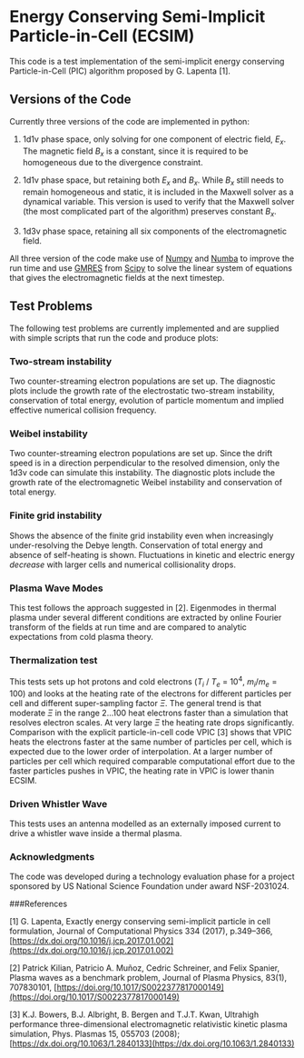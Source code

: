 # Energy Conserving Semi-Implicit Particle-in-Cell (ECSIM)

This code is a test implementation of the semi-implicit energy conserving
Particle-in-Cell (PIC) algorithm proposed by G. Lapenta [1].

## Versions of the Code

Currently three versions of the code are implemented in python:

1. 1d1v phase space, only solving for one component of electric field, $E_{x}$.
   The magnetic field $B_{x}$ is a constant, since it is required to be
   homogeneous due to the divergence constraint.

2. 1d1v phase space, but retaining both $E_{x}$ and $B_{x}$. While $B_{x}$
   still needs to remain homogeneous and static, it is included in the Maxwell
   solver as a dynamical variable. This version is used to verify that the Maxwell
   solver (the most complicated part of the algorithm) preserves constant $B_x$.

3. 1d3v phase space, retaining all six components of the electromagnetic field.

All three version of the code make use of [Numpy](https://numpy.org/) and
[Numba](https://numba.pydata.org/) to improve the run time and use
[GMRES](https://docs.scipy.org/doc/scipy/reference/generated/scipy.sparse.linalg.gmres.html)
from [Scipy](https://scipy.org/) to solve the linear system of equations that
gives the electromagnetic fields at the next timestep.

## Test Problems

The following test problems are currently implemented and are supplied with
simple scripts that run the code and produce plots:

### Two-stream instability

Two counter-streaming electron populations are set up. The diagnostic plots
include the growth rate of the electrostatic two-stream instability,
conservation of total energy, evolution of particle momentum and implied
effective numerical collision frequency.

### Weibel instability

Two counter-streaming electron populations are set up. Since the drift speed is
in a direction perpendicular to the resolved dimension, only the 1d3v code can
simulate this instability. The diagnostic plots include the growth rate of the
electromagnetic Weibel instability and conservation of total energy.

### Finite grid instability

Shows the absence of the finite grid instability even when increasingly
under-resolving the Debye length. Conservation of total energy and absence of
self-heating is shown. Fluctuations in kinetic and electric energy _decrease_
with larger cells and numerical collisionality drops.

### Plasma Wave Modes

This test follows the approach suggested in [2]. Eigenmodes in thermal
plasma under several different conditions are extracted by online Fourier
transform of the fields at run time and are compared to analytic
expectations from cold plasma theory.

### Thermalization test

This tests sets up hot protons and cold electrons ($T_{i}$ / $T_{e}$ = $10^{4}$,
$m_{i} / m_{e} = 100$) and looks at the heating rate of the electrons for
different particles per cell and different super-sampling factor $\Xi$. The
general trend is that moderate $\Xi$ in the range 2...100 heat electrons faster
than a simulation that resolves electron scales. At very large $\Xi$ the
heating rate drops significantly. Comparison with the explicit particle-in-cell
code VPIC [3] shows that VPIC heats the electrons faster at the same number of
particles per cell, which is expected due to the lower order of interpolation.
At a larger number of particles per cell which required comparable
computational effort due to the faster particles pushes in VPIC, the heating
rate in VPIC is lower thanin ECSIM.

### Driven Whistler Wave

This tests uses an antenna modelled as an externally imposed current to drive a
whistler wave inside a thermal plasma.

### Acknowledgments

The code was developed during a technology evaluation phase for a project sponsored by US National Science Foundation under award NSF-2031024.

###References

[1] G. Lapenta, Exactly energy conserving semi-implicit particle in cell formulation, Journal of Computational Physics 334 (2017), p.349–366, [https://dx.doi.org/10.1016/j.jcp.2017.01.002](https://dx.doi.org/10.1016/j.jcp.2017.01.002)

[2] Patrick Kilian, Patricio A. Muñoz, Cedric Schreiner, and Felix Spanier, Plasma waves as a benchmark problem, Journal of Plasma Physics, 83(1), 707830101, [https://doi.org/10.1017/S0022377817000149](https://doi.org/10.1017/S0022377817000149)

[3] K.J. Bowers, B.J. Albright, B. Bergen and T.J.T. Kwan, Ultrahigh performance three-dimensional electromagnetic relativistic kinetic plasma simulation, Phys. Plasmas 15, 055703 (2008); [https://dx.doi.org/10.1063/1.2840133](https://dx.doi.org/10.1063/1.2840133)
